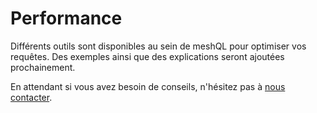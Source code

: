 # Performance

Différents outils sont disponibles au sein de meshQL pour optimiser vos requêtes. Des exemples ainsi que des explications seront ajoutées prochainement.

En attendant si vous avez besoin de conseils, n'hésitez pas à [nous contacter](support.md).

